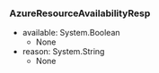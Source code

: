 ### AzureResourceAvailabilityResp
- available: System.Boolean
  - None
- reason: System.String
  - None
